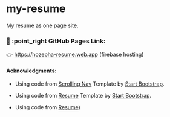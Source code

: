 # my-resume

My resume as one page site.

### :link: :point_right GitHub Pages Link: 
:point_right:  https://hozepha-resume.web.app (firebase hosting)

#### Acknowledgments:

- Using code from [Scrolling Nav](https://github.com/StartBootstrap/startbootstrap-scrolling-nav) Template by [Start Bootstrap](https://github.com/StartBootstrap).

- Using code from [Resume](https://github.com/StartBootstrap/startbootstrap-resume) Template by [Start Bootstrap](https://github.com/StartBootstrap).

- Using code from [Resume](https://github.com/marinakolova/my-resume))
